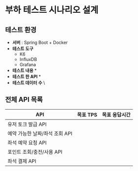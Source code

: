 # 부하 테스트 시나리오 설계

## **테스트 환경**

* **서버** : Spring Boot + Docker
* **테스트 도구**
  * K6
  * InfluxDB
  * Grafana
* **테스트 내용**
  *
* **테스트 한 API**
  *
* **테스트 데이터 수** \


&#x20; &#x20;

## **전체 API 목록**

| API                 | 목표 TPS | 목표 응답시간 |
| ------------------- | ------ | ------- |
| 유저 토크 발급 API        |        |         |
| 예약 가능한 날짜/좌석 조회 API |        |         |
| 좌석 예약 요청 API        |        |         |
| 포인트 조회/충전/사용 API    |        |         |
| 좌석 결제 API           |        |         |

